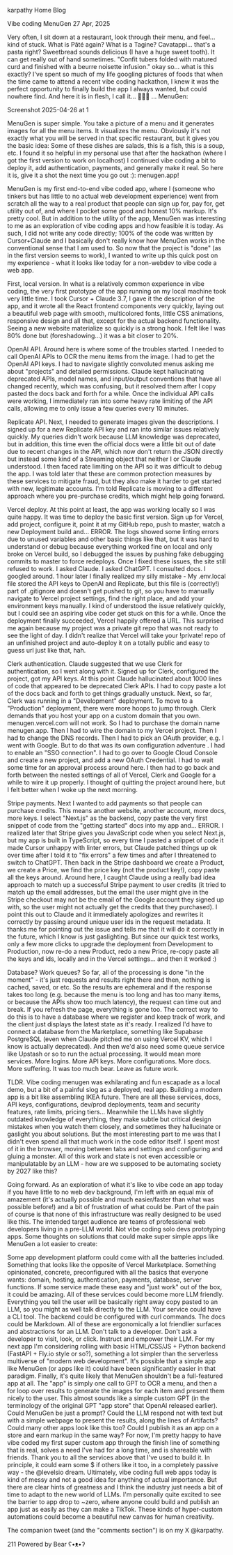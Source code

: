 karpathy
Home Blog

Vibe coding MenuGen
27 Apr, 2025

Very often, I sit down at a restaurant, look through their menu, and feel... kind of stuck. What is Pâté again? What is a Tagine? Cavatappi... that's a pasta right? Sweetbread sounds delicious (I have a huge sweet tooth). It can get really out of hand sometimes. "Confit tubers folded with matured curd and finished with a beurre noisette infusion." okay so... what is this exactly? I've spent so much of my life googling pictures of foods that when the time came to attend a recent vibe coding hackathon, I knew it was the perfect opportunity to finally build the app I always wanted, but could nowhere find. And here it is in flesh, I call it... 🥁🥁🥁 ... MenuGen:

Screenshot 2025-04-26 at 1

MenuGen is super simple. You take a picture of a menu and it generates images for all the menu items. It visualizes the menu. Obviously it's not exactly what you will be served in that specific restaurant, but it gives you the basic idea: Some of these dishes are salads, this is a fish, this is a soup, etc. I found it so helpful in my personal use that after the hackathon (where I got the first version to work on localhost) I continued vibe coding a bit to deploy it, add authentication, payments, and generally make it real. So here it is, give it a shot the next time you go out :): menugen.app!

MenuGen is my first end-to-end vibe coded app, where I (someone who tinkers but has little to no actual web development experience) went from scratch all the way to a real product that people can sign up for, pay for, get utility out of, and where I pocket some good and honest 10% markup. It's pretty cool. But in addition to the utility of the app, MenuGen was interesting to me as an exploration of vibe coding apps and how feasible it is today. As such, I did not write any code directly; 100% of the code was written by Cursor+Claude and I basically don't really know how MenuGen works in the conventional sense that I am used to. So now that the project is "done" (as in the first version seems to work), I wanted to write up this quick post on my experience - what it looks like today for a non-webdev to vibe code a web app.

First, local version. In what is a relatively common experience in vibe coding, the very first prototype of the app running on my local machine took very little time. I took Cursor + Claude 3.7, I gave it the description of the app, and it wrote all the React frontend components very quickly, laying out a beautiful web page with smooth, multicolored fonts, little CSS animations, responsive design and all that, except for the actual backend functionality. Seeing a new website materialize so quickly is a strong hook. I felt like I was 80% done but (foreshadowing...) it was a bit closer to 20%.

OpenAI API. Around here is where some of the troubles started. I needed to call OpenAI APIs to OCR the menu items from the image. I had to get the OpenAI API keys. I had to navigate slightly convoluted menus asking me about "projects" and detailed permissions. Claude kept hallucinating deprecated APIs, model names, and input/output conventions that have all changed recently, which was confusing, but it resolved them after I copy pasted the docs back and forth for a while. Once the individual API calls were working, I immediately ran into some heavy rate limiting of the API calls, allowing me to only issue a few queries every 10 minutes.

Replicate API. Next, I needed to generate images given the descriptions. I signed up for a new Replicate API key and ran into similar issues relatively quickly. My queries didn't work because LLM knowledge was deprecated, but in addition, this time even the official docs were a little bit out of date due to recent changes in the API, which now don't return the JSON directly but instead some kind of a Streaming object that neither I or Claude understood. I then faced rate limiting on the API so it was difficult to debug the app. I was told later that these are common protection measures by these services to mitigate fraud, but they also make it harder to get started with new, legitimate accounts. I'm told Replicate is moving to a different approach where you pre-purchase credits, which might help going forward.

Vercel deploy. At this point at least, the app was working locally so I was quite happy. It was time to deploy the basic first version. Sign up for Vercel, add project, configure it, point it at my GitHub repo, push to master, watch a new Deployment build and... ERROR. The logs showed some linting errors due to unused variables and other basic things like that, but it was hard to understand or debug because everything worked fine on local and only broke on Vercel build, so I debugged the issues by pushing fake debugging commits to master to force redeploys. Once I fixed these issues, the site still refused to work. I asked Claude. I asked ChatGPT. I consulted docs. I googled around. 1 hour later I finally realized my silly mistake - My .env.local file stored the API keys to OpenAI and Replicate, but this file is (correctly!) part of .gitignore and doesn't get pushed to git, so you have to manually navigate to Vercel project settings, find the right place, and add your environment keys manually. I kind of understood the issue relatively quickly, but I could see an aspiring vibe coder get stuck on this for a while. Once the deployment finally succeeded, Vercel happily offered a URL. This surprised me again because my project was a private git repo that was not ready to see the light of day. I didn't realize that Vercel will take your !private! repo of an unfinished project and auto-deploy it on a totally public and easy to guess url just like that, hah.

Clerk authentication. Claude suggested that we use Clerk for authentication, so I went along with it. Signed up for Clerk, configured the project, got my API keys. At this point Claude hallucinated about 1000 lines of code that appeared to be deprecated Clerk APIs. I had to copy paste a lot of the docs back and forth to get things gradually unstuck. Next, so far, Clerk was running in a "Development" deployment. To move to a "Production" deployment, there were more hoops to jump through. Clerk demands that you host your app on a custom domain that you own. menugen.vercel.com will not work. So I had to purchase the domain name menugen.app. Then I had to wire the domain to my Vercel project. Then I had to change the DNS records. Then I had to pick an OAuth provider, e.g. I went with Google. But to do that was its own configuration adventure . I had to enable an "SSO connection". I had to go over to Google Cloud Console and create a new project, and add a new OAuth Credential. I had to wait some time for an approval process around here. I then had to go back and forth between the nested settings of all of Vercel, Clerk and Google for a while to wire it up properly. I thought of quitting the project around here, but I felt better when I woke up the next morning.

Stripe payments. Next I wanted to add payments so that people can purchase credits. This means another website, another account, more docs, more keys. I select "Next.js" as the backend, copy paste the very first snippet of code from the "getting started" docs into my app and... ERROR. I realized later that Stripe gives you JavaScript code when you select Next.js, but my app is built in TypeScript, so every time I pasted a snippet of code it made Cursor unhappy with linter errors, but Claude patched things up ok over time after I told it to "fix errors" a few times and after I threatened to switch to ChatGPT. Then back in the Stripe dashboard we create a Product, we create a Price, we find the price key (not the product key!), copy paste all the keys around. Around here, I caught Claude using a really bad idea approach to match up a successful Stripe payment to user credits (it tried to match up the email addresses, but the email the user might give in the Stripe checkout may not be the email of the Google account they signed up with, so the user might not actually get the credits that they purchased). I point this out to Claude and it immediately apologizes and rewrites it correctly by passing around unique user ids in the request metadata. It thanks me for pointing out the issue and tells me that it will do it correctly in the future, which I know is just gaslighting. But since our quick test works, only a few more clicks to upgrade the deployment from Development to Production, now re-do a new Product, redo a new Price, re-copy paste all the keys and ids, locally and in the Vercel settings... and then it worked :)

Database? Work queues? So far, all of the processing is done "in the moment" - it's just requests and results right there and then, nothing is cached, saved, or etc. So the results are ephemeral and if the response takes too long (e.g. because the menu is too long and has too many items, or because the APIs show too much latency), the request can time out and break. If you refresh the page, everything is gone too. The correct way to do this is to have a database where we register and keep track of work, and the client just displays the latest state as it's ready. I realized I'd have to connect a database from the Marketplace, something like Supabase PostgreSQL (even when Claude pitched me on using Vercel KV, which I know is actually deprecated). And then we'd also need some queue service like Upstash or so to run the actual processing. It would mean more services. More logins. More API keys. More configurations. More docs. More suffering. It was too much bear. Leave as future work.

TLDR. Vibe coding menugen was exhilarating and fun escapade as a local demo, but a bit of a painful slog as a deployed, real app. Building a modern app is a bit like assembling IKEA future. There are all these services, docs, API keys, configurations, dev/prod deployments, team and security features, rate limits, pricing tiers... Meanwhile the LLMs have slightly outdated knowledge of everything, they make subtle but critical design mistakes when you watch them closely, and sometimes they hallucinate or gaslight you about solutions. But the most interesting part to me was that I didn't even spend all that much work in the code editor itself. I spent most of it in the browser, moving between tabs and settings and configuring and gluing a monster. All of this work and state is not even accessible or manipulatable by an LLM - how are we supposed to be automating society by 2027 like this?

Going forward. As an exploration of what it's like to vibe code an app today if you have little to no web dev background, I'm left with an equal mix of amazement (it's actually possible and much easier/faster than what was possible before!) and a bit of frustration of what could be. Part of the pain of course is that none of this infrastructure was really designed to be used like this. The intended target audience are teams of professional web developers living in a pre-LLM world. Not vibe coding solo devs prototyping apps. Some thoughts on solutions that could make super simple apps like MenuGen a lot easier to create:

Some app development platform could come with all the batteries included. Something that looks like the opposite of Vercel Marketplace. Something opinionated, concrete, preconfigured with all the basics that everyone wants: domain, hosting, authentication, payments, database, server functions. If some service made these easy and "just work" out of the box, it could be amazing.
All of these services could become more LLM friendly. Everything you tell the user will be basically right away copy pasted to an LLM, so you might as well talk directly to the LLM. Your service could have a CLI tool. The backend could be configured with curl commands. The docs could be Markdown. All of these are ergonomically a lot friendlier surfaces and abstractions for an LLM. Don't talk to a developer. Don't ask a developer to visit, look, or click. Instruct and empower their LLM.
For my next app I'm considering rolling with basic HTML/CSS/JS + Python backend (FastAPI + Fly.io style or so?), something a lot simpler than the serverless multiverse of "modern web development". It's possible that a simple app like MenuGen (or apps like it) could have been significantly easier in that paradigm.
Finally, it's quite likely that MenuGen shouldn't be a full-featured app at all. The "app" is simply one call to GPT to OCR a menu, and then a for loop over results to generate the images for each item and present them nicely to the user. This almost sounds like a simple custom GPT (in the terminology of the original GPT "app store" that OpenAI released earlier). Could MenuGen be just a prompt? Could the LLM respond not with text but with a simple webpage to present the results, along the lines of Artifacts? Could many other apps look like this too? Could I publish it as an app on a store and earn markup in the same way?
For now, I'm pretty happy to have vibe coded my first super custom app through the finish line of something that is real, solves a need I've had for a long time, and is shareable with friends. Thank you to all the services above that I've used to build it. In principle, it could earn some $ if others like it too, in a completely passive way - the @levelsio dream. Ultimately, vibe coding full web apps today is kind of messy and not a good idea for anything of actual importance. But there are clear hints of greatness and I think the industry just needs a bit of time to adapt to the new world of LLMs. I'm personally quite excited to see the barrier to app drop to ~zero, where anyone could build and publish an app just as easily as they can make a TikTok. These kinds of hyper-custom automations could become a beautiful new canvas for human creativity.

The companion tweet (and the "comments section") is on my X @karpathy.


211
Powered by Bear ʕ•ᴥ•ʔ